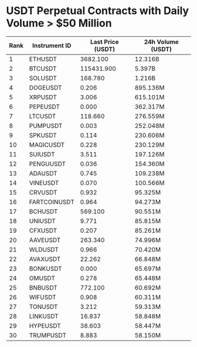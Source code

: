 # USDT Perpetual Contracts with Daily Volume > $50 Million

| Rank | Instrument ID | Last Price (USDT) | 24h Volume (USDT) |
|------|---------------|-------------------|-------------------|
| 1 | ETHUSDT | 3682.100 | 12.316B |
| 2 | BTCUSDT | 115431.900 | 5.397B |
| 3 | SOLUSDT | 168.780 | 1.216B |
| 4 | DOGEUSDT | 0.206 | 895.136M |
| 5 | XRPUSDT | 3.006 | 615.101M |
| 6 | PEPEUSDT | 0.000 | 362.317M |
| 7 | LTCUSDT | 118.660 | 276.559M |
| 8 | PUMPUSDT | 0.003 | 252.048M |
| 9 | SPKUSDT | 0.114 | 230.606M |
| 10 | MAGICUSDT | 0.228 | 230.129M |
| 11 | SUIUSDT | 3.511 | 197.126M |
| 12 | PENGUUSDT | 0.036 | 154.360M |
| 13 | ADAUSDT | 0.745 | 109.238M |
| 14 | VINEUSDT | 0.070 | 100.566M |
| 15 | CRVUSDT | 0.932 | 95.325M |
| 16 | FARTCOINUSDT | 0.964 | 94.273M |
| 17 | BCHUSDT | 569.100 | 90.551M |
| 18 | UNIUSDT | 9.771 | 85.815M |
| 19 | CFXUSDT | 0.207 | 85.261M |
| 20 | AAVEUSDT | 263.340 | 74.996M |
| 21 | WLDUSDT | 0.966 | 70.420M |
| 22 | AVAXUSDT | 22.262 | 66.848M |
| 23 | BONKUSDT | 0.000 | 65.697M |
| 24 | OMUSDT | 0.278 | 65.448M |
| 25 | BNBUSDT | 772.100 | 60.692M |
| 26 | WIFUSDT | 0.908 | 60.311M |
| 27 | TONUSDT | 3.212 | 59.313M |
| 28 | LINKUSDT | 16.837 | 58.848M |
| 29 | HYPEUSDT | 38.603 | 58.447M |
| 30 | TRUMPUSDT | 8.883 | 58.150M |
